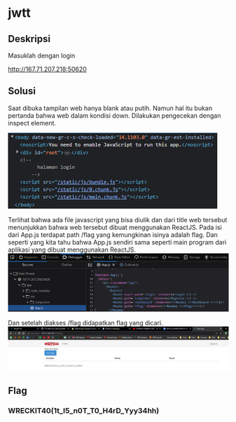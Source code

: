 # jwtt

## Deskripsi
Masuklah dengan login

http://167.71.207.218:50620

## Solusi
Saat dibuka tampilan web hanya blank atau putih. Namun hal itu bukan pertanda bahwa web dalam kondisi down. Dilakukan pengecekan dengan inspect element. 

![Hasil Inspect](inspect.png)


Terlihat bahwa ada file javascript yang bisa diulik dan dari title web tersebut menunjukkan bahwa web tersebut dibuat menggunakan ReactJS.
Pada isi dari App.js terdapat path /flag yang kemungkinan isinya adalah flag. Dan seperti yang kita tahu bahwa App.js sendiri sama seperti main program dari aplikasi yang dibuat menggunakan ReactJS. 
![Route to /flag path](./App.js.png)

Dan setelah diakses /flag didapatkan flag yang dicari.
![Flag](flag.png)

## Flag
### WRECKIT40(1t_I5_n0T_T0_H4rD_Yyy34hh)



